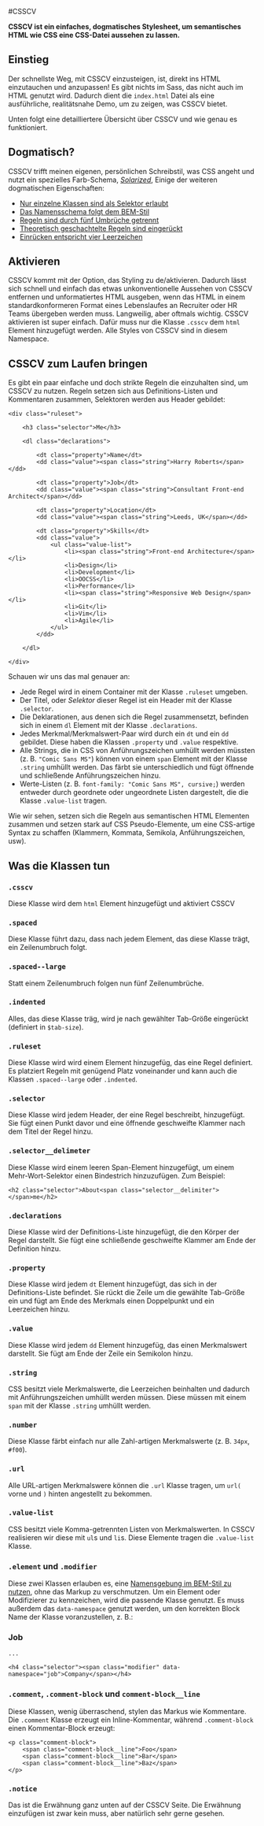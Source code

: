 #CSSCV

**CSSCV ist ein einfaches, dogmatisches Stylesheet, um semantisches HTML wie CSS eine CSS-Datei aussehen zu lassen.**

## Einstieg

Der schnellste Weg, mit CSSCV einzusteigen, ist, direkt ins HTML einzutauchen und anzupassen! Es gibt nichts im Sass, das nicht auch im HTML genutzt wird. Dadurch dient die `index.html` Datei als eine ausführliche, realitätsnahe Demo, um zu zeigen, was CSSCV bietet.

Unten folgt eine detailliertere Übersicht über CSSCV und wie genau es funktioniert.

## Dogmatisch?

CSSCV trifft meinen eigenen, persönlichen Schreibstil, was CSS angeht und nutzt ein spezielles Farb-Schema, [<cite>Solarized</cite>](http://ethanschoonover.com/solarized), Einige der weiteren dogmatischen Eigenschaften:

* [Nur einzelne Klassen sind als Selektor erlaubt](http://csswizardry.com/2012/05/keep-your-css-selectors-short/)
* [Das Namensschema folgt dem BEM-Stil](http://csswizardry.com/2013/01/mindbemding-getting-your-head-round-bem-syntax/)
* [Regeln sind durch fünf Umbrüche getrennt](https://github.com/csswizardry/CSS-Guidelines#selection-titles)
* [Theoretisch geschachtelte Regeln sind eingerückt](https://github.com/csswizardry/CSS-Guidelines#anatomy-of-rulesets)
* [Einrücken entspricht vier Leerzeichen](https://github.com/csswizardry/CSS-Guidelines#anatomy-of-rulesets)

## Aktivieren

CSSCV kommt mit der Option, das Styling zu de/aktivieren. Dadurch lässt sich schnell und einfach das etwas unkonventionelle Aussehen von CSSCV entfernen und unformatiertes HTML ausgeben, wenn das HTML in einem standardkonformeren Format eines Lebenslaufes an Recruiter oder HR Teams übergeben werden muss. Langweilig, aber oftmals wichtig. 
CSSCV aktivieren ist super einfach. Dafür muss nur die Klasse `.csscv` dem `html` Element hinzugefügt werden. Alle Styles von CSSCV sind in diesem Namespace.

## CSSCV zum Laufen bringen

Es gibt ein paar einfache und doch strikte Regeln die einzuhalten sind, um CSSCV zu nutzen.
Regeln setzen sich aus Definitions-Listen und Kommentaren zusammen, Selektoren werden aus Header gebildet:

    <div class="ruleset">

        <h3 class="selector">Me</h3>

        <dl class="declarations">

            <dt class="property">Name</dt>
            <dd class="value"><span class="string">Harry Roberts</span></dd>

            <dt class="property">Job</dt>
            <dd class="value"><span class="string">Consultant Front-end Architect</span></dd>

            <dt class="property">Location</dt>
            <dd class="value"><span class="string">Leeds, UK</span></dd>

            <dt class="property">Skills</dt>
            <dd class="value">
                <ul class="value-list">
                    <li><span class="string">Front-end Architecture</span></li>
                    <li>Design</li>
                    <li>Development</li>
                    <li>OOCSS</li>
                    <li>Performance</li>
                    <li><span class="string">Responsive Web Design</span></li>
                    <li>Git</li>
                    <li>Vim</li>
                    <li>Agile</li>
                </ul>
            </dd>

        </dl>

    </div>

Schauen wir uns das mal genauer an:

* Jede Regel wird in einem Container mit der Klasse `.ruleset` umgeben.
* Der Titel, oder _Selektor_ dieser Regel ist ein Header mit der Klasse `.selector`.
* Die Deklarationen, aus denen sich die Regel zusammensetzt, befinden sich in einem `dl` Element mit der Klasse `.declarations`.
* Jedes Merkmal/Merkmalswert-Paar wird durch ein `dt` und ein `dd` gebildet. Diese haben die Klassen `.property` und `.value` respektive.
* Alle Strings, die in CSS von Anführungszeichen umhüllt werden müssten (z. B. `"Comic Sans MS"`) können von einem `span` Element mit der Klasse `.string` umhüllt werden. Das färbt sie unterschiedlich und fügt öffnende und schließende Anführungszeichen hinzu.
* Werte-Listen (z. B. `font-family: "Comic Sans MS", cursive;`) werden entweder durch geordnete oder ungeordnete Listen dargestelt, die die Klasse `.value-list` tragen.

Wie wir sehen, setzen sich die Regeln aus semantischen HTML Elementen zusammen und setzen stark auf CSS Pseudo-Elemente, um eine CSS-artige Syntax zu schaffen (Klammern, Kommata, Semikola, Anführungszeichen, usw).

## Was die Klassen tun

### `.csscv`

Diese Klasse wird dem `html` Element hinzugefügt und aktiviert CSSCV

### `.spaced`

Diese Klasse führt dazu, dass nach jedem Element, das diese Klasse trägt, ein Zeilenumbruch folgt.

### `.spaced--large`

Statt einem Zeilenumbruch folgen nun fünf Zeilenumbrüche.

### `.indented`

Alles, das diese Klasse träg, wird je nach gewählter Tab-Größe eingerückt (definiert in `$tab-size`).

### `.ruleset`

Diese Klasse wird wird einem Element hinzugefüg, das eine Regel definiert. Es platziert Regeln mit genügend Platz voneinander und kann auch die Klassen `.spaced--large` oder `.indented`.

### `.selector`

Diese Klasse wird jedem Header, der eine Regel beschreibt, hinzugefügt. Sie fügt einen Punkt davor und eine öffnende geschweifte Klammer nach dem Titel der Regel hinzu.

### `.selector__delimeter`

Diese Klasse wird einem leeren Span-Element hinzugefügt, um einem Mehr-Wort-Selektor einen Bindestrich hinzuzufügen. Zum Beispiel:

    <h2 class="selector">About<span class="selector__delimiter"> </span>me</h2>

### `.declarations`

Diese Klasse wird der Definitions-Liste hinzugefügt, die den Körper der Regel darstellt. Sie fügt eine schließende geschweifte Klammer am Ende der Definition hinzu.

### `.property`

Diese Klasse wird jedem `dt` Element hinzugefügt, das sich in der Definitions-Liste befindet. Sie rückt die Zeile um die gewählte Tab-Größe ein und fügt am Ende des Merkmals einen Doppelpunkt und ein Leerzeichen hinzu.

### `.value`

Diese Klasse wird jedem `dd` Element hinzugefüg, das einen Merkmalswert darstellt. Sie fügt am Ende der Zeile ein Semikolon hinzu.

### `.string`

CSS besitzt viele Merkmalswerte, die Leerzeichen beinhalten und dadurch mit Anführungszeichen umhüllt werden müssen. Diese müssen mit einem `span` mit der Klasse `.string` umhüllt werden.

### `.number`

Diese Klasse färbt einfach nur alle Zahl-artigen Merkmalswerte (z. B. `34px`, `#f00`).

### `.url`

Alle URL-artigen Merkmalswere können die `.url` Klasse tragen, um `url(` vorne und `)` hinten angestellt zu bekommen.

### `.value-list`

CSS besitzt viele Komma-getrennten Listen von Merkmalswerten. In CSSCV realisieren wir diese mit `ul`s und `li`s. Diese Elemente tragen die `.value-list` Klasse.

### `.element` und `.modifier`

Diese zwei Klassen erlauben es, eine [Namensgebung im BEM-Stil zu nutzen](http://csswizardry.com/2013/01/mindbemding-getting-your-head-round-bem-syntax/), ohne das Markup zu verschmutzen. Um ein Element oder Modifizierer zu kennzeichen, wird die passende Klasse genutzt. Es muss außerdem das `data-namespace` genutzt werden, um den korrekten Block Name der Klasse voranzustellen, z. B.:
    <h3 class="selector">Job</h3>

    ...

    <h4 class="selector"><span class="modifier" data-namespace="job">Company</span></h4>

### `.comment`, `.comment-block` und `comment-block__line`

Diese Klassen, wenig überraschend, stylen das Markus wie Kommentare. Die `.comment` Klasse erzeugt ein Inline-Kommentar, während `.comment-block` einen Kommentar-Block erzeugt:

    <p class="comment-block">
        <span class="comment-block__line">Foo</span>
        <span class="comment-block__line">Bar</span>
        <span class="comment-block__line">Baz</span>
    </p>

### `.notice`

Das ist die Erwähnung ganz unten auf der CSSCV Seite.
Die Erwähnung einzufügen ist zwar kein muss, aber natürlich sehr gerne gesehen.
